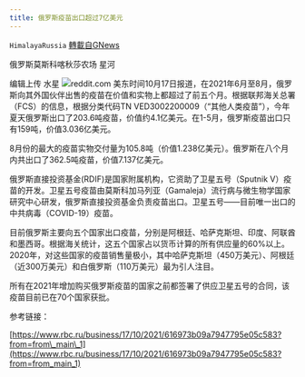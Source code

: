 ```yaml
---
title: 俄罗斯疫苗出口超过7亿美元
---
```

`HimalayaRussia` [轉載自GNews](https://gnews.org/zh-hans/1599879/)

俄罗斯莫斯科喀秋莎农场 星河

编辑上传 水星
![](https://assets.gnews.org/wp-content/uploads/2021/10/R-3.jpg)reddit.com
美东时间10月17日报道，在2021年6月至8月，俄罗斯向其外国伙伴出售的疫苗在价值和实物上都超过了前五个月。根据联邦海关总署（FCS）的信息，根据分类代码TN VED3002200009（“其他人类疫苗”），今年夏天俄罗斯出口了203.6吨疫苗，价值约4.1亿美元。在1-5月，俄罗斯疫苗出口只有159吨，价值3.036亿美元。

8月份的最大的疫苗实物交付量为105.8吨（价值1.238亿美元）。俄罗斯在八个月内共出口了362.5吨疫苗，价值7.137亿美元。

俄罗斯直接投资基金(RDIF)是国家附属机构，它资助了卫星五号（Sputnik V）疫苗的开发。卫星五号疫苗由莫斯科加马列亚（Gamaleja）流行病与微生物学国家研究中心研发，俄罗斯直接投资基金负责疫苗出口。卫星五号——目前唯一出口的中共病毒（COVID-19）疫苗。

目前俄罗斯主要向五个国家出口疫苗，分别是阿根廷、哈萨克斯坦、印度、阿联酋和墨西哥。根据海关统计，这五个国家占以货币计算的所有供应量的60%以上。2020年，对这些国家的疫苗销售量极小，其中哈萨克斯坦（450万美元）、阿根廷（近300万美元）和白俄罗斯（110万美元）最为引人注目。

所有在2021年增加购买俄罗斯疫苗的国家之前都签署了供应卫星五号的合同，该疫苗目前已在70个国家获批。

参考链接：

[https://www.rbc.ru/business/17/10/2021/616973b09a7947795e05c583?from=from\_main\_1](https://www.rbc.ru/business/17/10/2021/616973b09a7947795e05c583?from=from_main_1)
